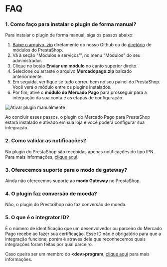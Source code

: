# FAQ

### 1. Como faço para instalar o plugin de forma manual?

Para instalar o plugin de forma manual, siga os passos abaixo: 

1. [Baixe o arquivo .zip](https://github.com/mercadopago/cart-prestashop-7/raw/master/mercadopago.zip) diretamente do nosso Github ou do [diretório](https://addons.prestashop.com/pt/pagamento-carta-carteira/23962-mercado-pago.html) de módulos do PrestaShop.
2. Vá à seção "Módulos e serviços'", no menu "Módulos" do seu administrador.
3. Clique no botão **Enviar um módulo** no canto superior direito.
4. Selecione ou arraste o arquivo **Mercadopago.zip** baixado anteriormente.
5. Em seguida, verifique se tudo correu bem no seu painel do PrestaShop. Você verá o módulo entre os plugins instalados. 
6. Por fim, ative o **módulo do Mercado Pago** para prosseguir para a integração da sua conta e as etapas de configuração.

![Ativar plugin manualmente](/images/prestashop/instalacao_manual_pt.gif)

Ao concluir esses passos, o plugin do Mercado Pago para PrestaShop estará instalado e ativado em sua loja e você poderá configurar sua integração.

### 2. Como validar as notificações?

No plugin do PrestaShop são recebidas apenas notificações do tipo IPN. Para mais informações, [clique aqui](https://www.mercadopago[FAKER][URL][DOMAIN]/developers/pt/guides/notifications/ipn).

### 3. Oferecemos suporte para o modo de gateway?

Ainda não oferecemos suporte ao **modo Gateway** no PrestaShop.

### 4. O plugin faz conversão de moeda?

Não, o plugin do PrestaShop não faz conversão de moeda.

### 5. O que é o integrator ID?

É o número de identificação que um desenvolvedor ou parceiro do Mercado Pago recebe ao fazer sua certificação. Esse ID não é obrigatório para que a integração funcione, porém é através dele que reconhecemos quais integrações foram feitas por qual parceiro.

Caso queira ser um membro do **&lt;dev&gt;program**, [clique aqui](https://www.mercadopago[FAKER][URL][DOMAIN]/developers/pt/developer-program) para mais informações.
